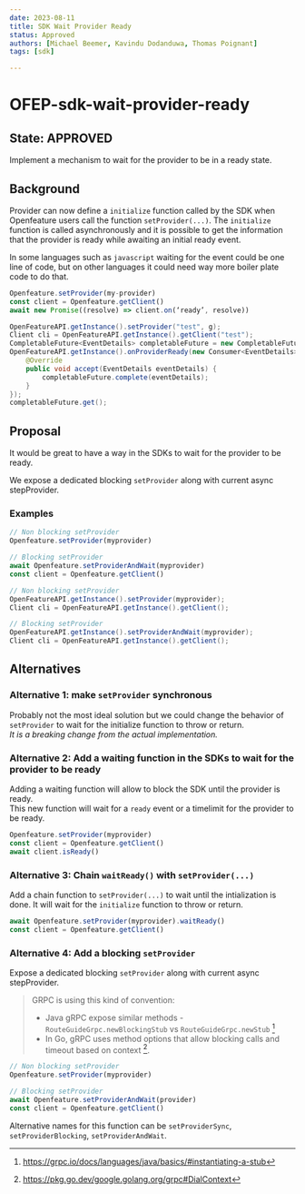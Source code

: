 ```yaml
---
date: 2023-08-11
title: SDK Wait Provider Ready
status: Approved
authors: [Michael Beemer, Kavindu Dodanduwa, Thomas Poignant]
tags: [sdk]

---
```

# OFEP-sdk-wait-provider-ready

## State: APPROVED
Implement a mechanism to wait for the provider to be in a ready state.

## Background

Provider can now define a `initialize` function called by the SDK when Openfeature users call the function `setProvider(...)`. 
The `initialize` function is called asynchronously and it is possible to get the information that the provider is ready while awaiting an initial ready event.

In some languages such as `javascript` waiting for the event could be one line of code, but on other languages it could need way more boiler plate code to do that.
```javascript
Openfeature.setProvider(my-provider)
const client = Openfeature.getClient()
await new Promise((resolve) => client.on(‘ready’, resolve))
```

```java
OpenFeatureAPI.getInstance().setProvider("test", g);
Client cli = OpenFeatureAPI.getInstance().getClient("test");
CompletableFuture<EventDetails> completableFuture = new CompletableFuture<>();
OpenFeatureAPI.getInstance().onProviderReady(new Consumer<EventDetails>() {
    @Override
    public void accept(EventDetails eventDetails) {
        completableFuture.complete(eventDetails);
    }
});
completableFuture.get();
```

## Proposal
It would be great to have a way in the SDKs to wait for the provider to be ready.

We expose a dedicated blocking `setProvider` along with current async stepProvider.

### Examples
```javascript
// Non blocking setProvider
Openfeature.setProvider(myprovider)

// Blocking setProvider
await Openfeature.setProviderAndWait(myprovider)
const client = Openfeature.getClient()
```

```java
// Non blocking setProvider
OpenFeatureAPI.getInstance().setProvider(myprovider);
Client cli = OpenFeatureAPI.getInstance().getClient();

// Blocking setProvider
OpenFeatureAPI.getInstance().setProviderAndWait(myprovider);
Client cli = OpenFeatureAPI.getInstance().getClient();
```


## Alternatives

### Alternative 1: make `setProvider` synchronous
Probably not the most ideal solution but we could change the behavior of `setProvider` to wait for the initialize function to throw or return.  
*It is a breaking change from the actual implementation.*

### Alternative 2: Add a waiting function in the SDKs to wait for the provider to be ready
Adding a waiting function will allow to block the SDK until the provider is ready.  
This new function will wait for a `ready` event or a timelimit for the provider to be ready.  

```javascript
Openfeature.setProvider(myprovider)
const client = Openfeature.getClient()
await client.isReady()
```

### Alternative 3: Chain `waitReady()` with `setProvider(...)`
Add a chain function to `setProvider(...)` to wait until the intialization is done.
It will wait for the `initialize` function to throw or return.

```javascript
await Openfeature.setProvider(myprovider).waitReady()
const client = Openfeature.getClient()
```

### Alternative 4: Add a blocking `setProvider`
Expose a dedicated blocking `setProvider` along with current async stepProvider.

> GRPC is using this kind of convention:
> 
> - Java gRPC expose similar methods - `RouteGuideGrpc.newBlockingStub` vs `RouteGuideGrpc.newStub` [^1] 
> - In Go, gRPC uses method options that allow blocking calls and timeout based on context [^2]. 

[^1]: https://grpc.io/docs/languages/java/basics/#instantiating-a-stub
[^2]: https://pkg.go.dev/google.golang.org/grpc#DialContext

```javascript
// Non blocking setProvider
Openfeature.setProvider(myprovider)

// Blocking setProvider
await Openfeature.setProviderAndWait(provider)
const client = Openfeature.getClient()
```
Alternative names for this function can be `setProviderSync`, `setProviderBlocking`, `setProviderAndWait`.


